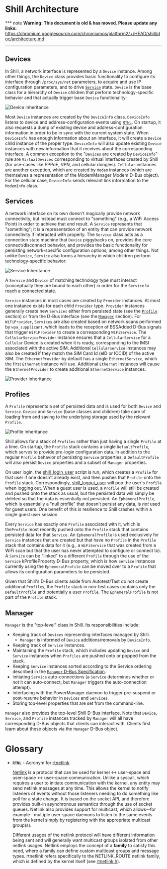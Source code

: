 # Shill Architecture

*** note
**Warning: This document is old & has moved.  Please update any links:**<br>
https://chromium.googlesource.com/chromiumos/platform2/+/HEAD/shill/doc/architecture.md
***

## Devices

In Shill, a network interface is represented by a `Device` instance. Among other
things, the `Device` class provides basic functionality to configure its
interface through `/proc/sys/net` parameters, to acquire and use IP
configuration parameters, and to drive [`Service`](#services) state. `Device` is
the base class for a hierarchy of `Device` children that perform
technology-specific behavior and that actually trigger base `Device`
functionality:

![Device Inheritance](images/device_inheritance.png)

Most `Device` instances are created by the `DeviceInfo` class. `DeviceInfo`
listens to device and address-configuration events using [`RTNL`](#glossary). On
startup, it also requests a dump of existing device and address-configuration
information in order to be in sync with the current system state. When
`DeviceInfo` has enough information about an interface, it will create a
`Device` child instance of the proper type. `DeviceInfo` will also update
existing `Device` instances with new information that it receives about the
corresponding interface. A common exception to the "`Devices` are created by
`DeviceInfo`" rule are `VirtualDevices` corresponding to virtual interfaces
created by Shill (for use-cases like PPPoE, VPN, and cellular
dongles). `Cellular` instances are another exception, which are created by
`Modem` instances (which are themselves a representation of the ModemManager
Modem D-Bus object). For the cellular case, `DeviceInfo` sends relevant link
information to the `ModemInfo` class.

## Services

A network interface on its own doesn't magically provide network connectivity,
but instead must connect to "something" (e.g., a WiFi Access Point) in order to
achieve that end result. A `Service` represents that "something"; it is a
representation of an entity that can provide network connectivity if interacted
with properly. The `Service` class acts as a connection state machine that
`Device` piggybacks on, provides the core connect/disconnect behavior, and
provides the basic functionality for persisting network-specific configuration
options, among other things. Not unlike `Device`, `Service` also forms a
hierarchy in which children perform technology-specific behavior:

![Service Inheritance](images/service_inheritance.png)

A `Service` and `Device` of matching technology type must interact (conceptually
they are bound to each other) in order for the `Service` to reach a connected
state.

`Service` instances in most cases are created by `Provider` instances. At most
one instance exists for each child `Provider` type. `Provider` instances
generally create new `Services` either from persisted state (see the
[`Profile`](#profiles) section) or from the D-Bus interface (see the
[`Manager`](#manager) section).
For `WiFiProvider`, `Services` are also created based on network scans performed
by `wpa_supplicant`, which leads to the reception of BSSAdded D-Bus signals that
trigger `WiFiProvider` to create a corresponding `WiFiService`.
The `CellularServiceProvider` instance ensures that a `CellularService` for a
`Cellular` Device is created when it is ready, corresponding to the IMSI
associated with the active SIM. Additional `CellularService` instances may also
be created if they match the SIM Card Id (eID or ICCID) of the active SIM.
The `EthernetProvider` by default has a single `EthernetService`, which the
first `Ethernet` instance will use. Additional `Ethernet` instances will cause
the `EthernetProvider` to create additional `EthernetService` instances.

![Provider Inheritance](images/provider_inheritance.png)

## Profiles

A `Profile` represents a set of persisted data and is used for both `Device` and
`Service`. `Device` and `Service` (base classes and children) take care of
loading from and saving to the underlying storage used by the relevant
`Profile`.

![Profile Inheritance](images/profile_inheritance.png)

Shill allows for a stack of `Profiles` rather than just having a single
`Profile` at a time. On startup, the `Profile` stack contains a single
`DefaultProfile`, which serves to provide pre-login configuration data. In
addition to the regular `Profile` behavior of persisting `Service` properties, a
`DefaultProfile` will also persist `Device` properties and a subset of `Manager`
properties.

On user login, the [shill_login_user](../bin/shill_login_user) script is run,
which creates a `Profile` for that user if one doesn't already exist, and then
pushes that `Profile` onto the `Profile` stack. Correspondingly,
[shill_logout_user](../bin/shill_logout_user) will pop the user's `Profile` when
logging out. When a guest user is used, a `Profile` will still be created and
pushed onto the stack as usual, but the persisted data will simply be deleted so
that the data is essentially not persisted. An `EphemeralProfile`, which is
essentially a "null profile" that doesn't persist any data, is *not* used for
guest users. One benefit of this is resilience to Shill crashes within a single
guest user session.

Every `Service` has exactly one `Profile` associated with it, which is
the`Profile` most recently pushed onto the `Profile` stack that contains
persisted data for that `Service`. An `EphemeralProfile` is used exclusively for
`Service` instances that are created but that have no `Profile` in the `Profile`
stack that contains data for it (e.g., a `WiFiService` that was created from a
WiFi scan but that the user has never attempted to configure or connect to). A
`Service` can be "linked" to a different `Profile` through the use of the
`Service` kProfileProperty D-Bus property, which is how `Service` instances
currently using the `EphemeralProfile` can be moved over to a `Profile` that
allows its configuration parameters to be persisted.

Given that Shill's D-Bus clients aside from Autotest/Tast do not create
additional `Profiles`, the `Profile` stack in non-test cases contains only the
`DefaultProfile` and potentially a user `Profile`. The `EphemeralProfile` is not
part of the `Profile` stack.

## Manager

`Manager` is the "top-level" class in Shill. Its responsibilities include:
*   Keeping track of `Devices` representing interfaces managed by Shill.
    *   `Manager` is informed of `Device` additions/removals by `DeviceInfo`.
*   Keeping track of `Service` instances.
*   Maintaining the `Profile` stack, which includes updating `Device` and
    `Service` instances when `Profiles` are pushed onto or popped from the
    stack.
*   Keeping `Service` instances sorted according to the Service ordering
    described in the [`Manager` D-Bus Specification].
*   Initiating `Service` auto-connections (a `Service` determines whether or
    not it can auto-connect, but `Manager` triggers the auto-connection
    attempt).
*   Interfacing with the PowerManager daemon to trigger pre-suspend or
    post-resume behavior in `Devices` and `Services`.
*   Storing top-level properties that are set from the command-line.

`Manager` also provides the top-level Shill D-Bus interface. Note that `Device`,
`Service`, and `Profile` instances tracked by `Manager` will all have
corresponding D-Bus objects that clients can interact with. Clients first learn
about these objects via the `Manager` D-Bus object.

# Glossary

*   **`RTNL`** - Acronym for [rtnetlink].

    [Netlink] is a protocol that can be used for kernel <-> user-space and
    user-space <-> user-space communication. Unlike a syscall, which requires a
    user to initiate communication with the kernel, any entity may send netlink
    messages at any time. This allows the kernel to notify listeners of events
    without those listeners needing to do something like poll for a state
    change. It is based on the socket API, and therefore provides built-in
    asynchronous semantics through the use of socket queues. Netlink also
    provides support for multicast, which allows--for example--multiple
    user-space daemons to listen to the same events from the kernel simply by
    registering with the appropriate multicast group(s).

    Different usages of the netlink protocol will have different information
    being sent and will generally want multicast groups isolated from other
    netlink usages. Netlink employs the concept of a **family** to satisfy this
    need, where a family can define custom multicast groups and message
    types. rtnetlink refers specifically to the NETLINK_ROUTE netlink family,
    which is defined by the kernel itself (see [rtnetlink.h]).


[`Manager` D-Bus Specification]: manager-api.txt
[Netlink]: http://man7.org/linux/man-pages/man7/netlink.7.html
[rtnetlink]: http://man7.org/linux/man-pages/man7/rtnetlink.7.html
[rtnetlink.h]: https://elixir.bootlin.com/linux/v5.0/source/include/uapi/linux/rtnetlink.h
